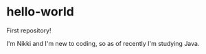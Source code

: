 # hello-world
First repository!

I'm Nikki and I'm new to coding, so as of recently I'm studying Java.
